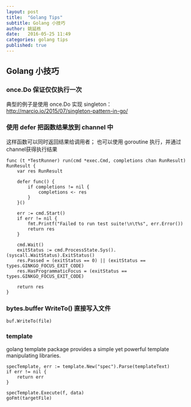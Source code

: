 ```yaml
---
layout: post
title:  "Golang Tips"
subtitle: Golang 小技巧
author: 姚延栋
date:   2016-05-25 11:49
categories: golang tips
published: true
---
```


## Golang 小技巧

### once.Do 保证仅仅执行一次

典型的例子是使用 once.Do 实现 singleton： http://marcio.io/2015/07/singleton-pattern-in-go/

### 使用 defer 把函数结果放到 channel 中

这样函数可以同时返回结果给调用者； 也可以使用 goroutine 执行，并通过channel获得执行结果

    func (t *TestRunner) run(cmd *exec.Cmd, completions chan RunResult) RunResult {
    	var res RunResult

    	defer func() {
    		if completions != nil {
    			completions <- res
    		}
    	}()

    	err := cmd.Start()
    	if err != nil {
    		fmt.Printf("Failed to run test suite!\n\t%s", err.Error())
    		return res
    	}

    	cmd.Wait()
    	exitStatus := cmd.ProcessState.Sys().(syscall.WaitStatus).ExitStatus()
    	res.Passed = (exitStatus == 0) || (exitStatus == types.GINKGO_FOCUS_EXIT_CODE)
    	res.HasProgrammaticFocus = (exitStatus == types.GINKGO_FOCUS_EXIT_CODE)

    	return res
    }


### bytes.buffer WriteTo() 直接写入文件

	buf.WriteTo(file)

### template

golang template package provides a simple yet powerful template manipulating libraries.

	specTemplate, err := template.New("spec").Parse(templateText)
	if err != nil {
		return err
	}

	specTemplate.Execute(f, data)
	goFmt(targetFile)

